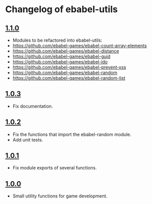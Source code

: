 # Changelog of ebabel-utils

## [1.1.0](https://github.com/ebabel-games/ebabel-utils/releases/tag/v1.1.0)
- Modules to be refactored into ebabel-utils:
-  https://github.com/ebabel-games/ebabel-count-array-elements
-  https://github.com/ebabel-games/ebabel-distance
-  https://github.com/ebabel-games/ebabel-guid
-  https://github.com/ebabel-games/ebabel-ido
-  https://github.com/ebabel-games/ebabel-prevent-xss
-  https://github.com/ebabel-games/ebabel-random
-  https://github.com/ebabel-games/ebabel-random-list

## [1.0.3](https://github.com/ebabel-games/ebabel-utils/releases/tag/v1.0.3)
- Fix documentation.

## [1.0.2](https://github.com/ebabel-games/ebabel-utils/releases/tag/v1.0.2)
- Fix the functions that import the ebabel-random module.
- Add unit tests.

## [1.0.1](https://github.com/ebabel-games/ebabel-utils/releases/tag/v1.0.1)
- Fix module exports of several functions.

## [1.0.0](https://github.com/ebabel-games/ebabel-utils/releases/tag/v1.0.0)
- Small utility functions for game development.
